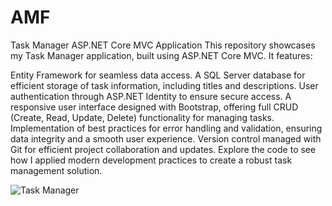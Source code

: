 # AMF
Task Manager ASP.NET Core MVC Application
This repository showcases my Task Manager application, built using ASP.NET Core MVC. It features:

Entity Framework for seamless data access.
A SQL Server database for efficient storage of task information, including titles and descriptions.
User authentication through ASP.NET Identity to ensure secure access.
A responsive user interface designed with Bootstrap, offering full CRUD (Create, Read, Update, Delete) functionality for managing tasks.
Implementation of best practices for error handling and validation, ensuring data integrity and a smooth user experience.
Version control managed with Git for efficient project collaboration and updates.
Explore the code to see how I applied modern development practices to create a robust task management solution.

![Task Manager](https://github.com/user-attachments/assets/f31bec2d-5c1a-4690-bbbf-1d6faea0fd34)


